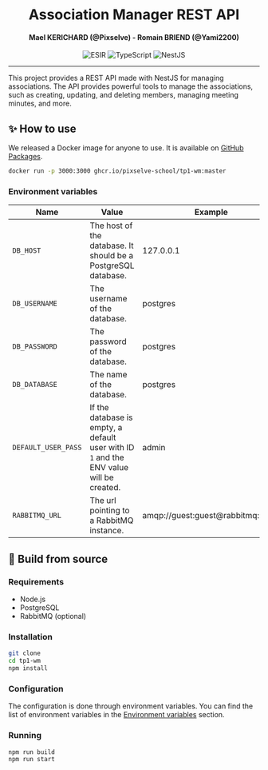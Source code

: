 <h1 align="center">Association Manager REST API</h1>
<h4 align="center">Mael KERICHARD (@Pixselve) - Romain BRIEND (@Yami2200)</h4>
<p align="center">
   <img src="https://img.shields.io/badge/-ESIR-orange" alt="ESIR">
   <img src="https://img.shields.io/badge/-TypeScript-blue" alt="TypeScript">
   <img src="https://img.shields.io/badge/-NestJS-red" alt="NestJS">
</p>

---

This project provides a REST API made with NestJS for managing associations. The API provides powerful tools to manage
the associations, such as creating, updating, and deleting members, managing meeting minutes, and more.

## ✨ How to use

We released a Docker image for anyone to use. It is available
on [GitHub Packages](https://github.com/pixselve-school/tp1-wm/pkgs/container/tp1-wm).

```bash
docker run -p 3000:3000 ghcr.io/pixselve-school/tp1-wm:master
```

### Environment variables

| Name                | Value                                                                                   | Example                          | Required |
|---------------------|-----------------------------------------------------------------------------------------|----------------------------------|----------|
| `DB_HOST`           | The host of the database. It should be a PostgreSQL database.                           | 127.0.0.1                        | ✅        |
| `DB_USERNAME`       | The username of the database.                                                           | postgres                         | ✅        |
| `DB_PASSWORD`       | The password of the database.                                                           | postgres                         | ✅        |
| `DB_DATABASE`       | The name of the database.                                                               | postgres                         | ✅        |
| `DEFAULT_USER_PASS` | If the database is empty, a default user with ID `1` and the ENV value will be created. | admin                            | ✅        |
| `RABBITMQ_URL`      | The url pointing to a RabbitMQ instance.                                                | amqp://guest:guest@rabbitmq:5672 | ❌        |

## 🧱 Build from source

### Requirements

- Node.js
- PostgreSQL
- RabbitMQ (optional)

### Installation

```bash
git clone
cd tp1-wm
npm install
```

### Configuration

The configuration is done through environment variables. You can find the list of environment variables in the
[Environment variables](#environment-variables) section.

### Running

```bash
npm run build
npm run start
```
